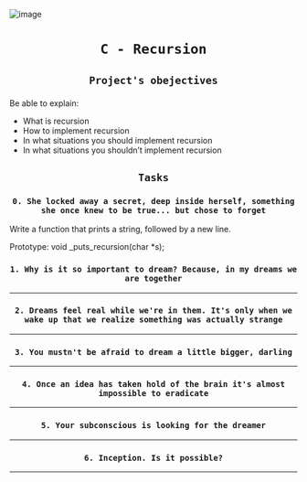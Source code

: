 ![image](https://s3.eu-west-3.amazonaws.com/hbtn.intranet.project.files/holbertonschool-low_level_programming/219/a88.jpg)


# <p align=center>`C - Recursion`</p>
## <p align=center> `Project's obejectives` </p>
Be able to explain:

- What is recursion
- How to implement recursion
- In what situations you should implement recursion
- In what situations you shouldn’t implement recursion

## <p align=center>`Tasks`</p>

### <p align=center>`0. She locked away a secret, deep inside herself, something she once knew to be true... but chose to forget`</p>
Write a function that prints a string, followed by a new line.

Prototype: void _puts_recursion(char *s);
### <p align=center>`1. Why is it so important to dream? Because, in my dreams we are together`</p>
-----------------------------------------------------------
### <p align=center>`2. Dreams feel real while we're in them. It's only when we wake up that we realize something was actually strange`</p>
-----------------------------------------------------------
### <p align=center>`3. You mustn't be afraid to dream a little bigger, darling`</p>
-----------------------------------------------------------
### <p align=center>`4. Once an idea has taken hold of the brain it's almost impossible to eradicate`</p>
-----------------------------------------------------------
### <p align=center>`5. Your subconscious is looking for the dreamer`</p>
-----------------------------------------------------------
### <p align=center>`6. Inception. Is it possible?`</p>
-----------------------------------------------------------
